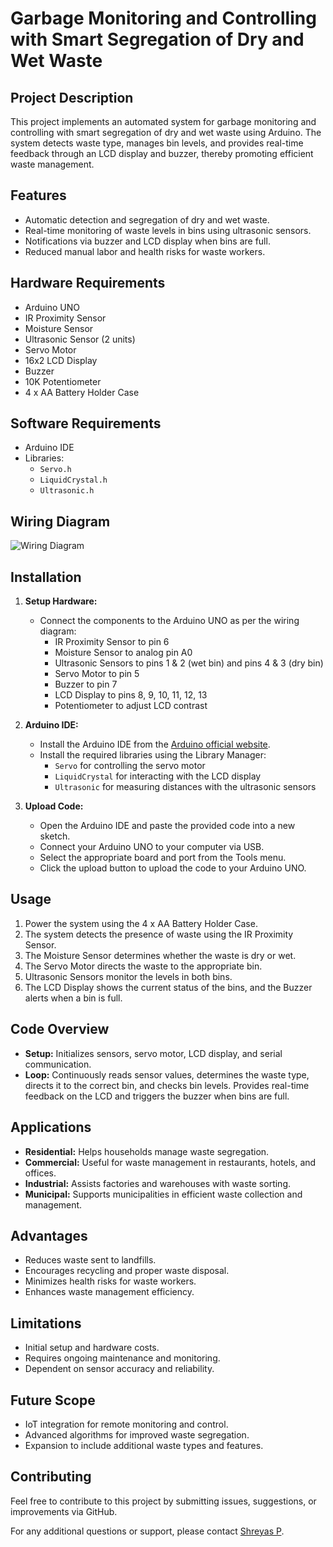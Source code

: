 # Garbage Monitoring and Controlling with Smart Segregation of Dry and Wet Waste

## Project Description
This project implements an automated system for garbage monitoring and controlling with smart segregation of dry and wet waste using Arduino. The system detects waste type, manages bin levels, and provides real-time feedback through an LCD display and buzzer, thereby promoting efficient waste management.

## Features
- Automatic detection and segregation of dry and wet waste.
- Real-time monitoring of waste levels in bins using ultrasonic sensors.
- Notifications via buzzer and LCD display when bins are full.
- Reduced manual labor and health risks for waste workers.

## Hardware Requirements
- Arduino UNO
- IR Proximity Sensor
- Moisture Sensor
- Ultrasonic Sensor (2 units)
- Servo Motor
- 16x2 LCD Display
- Buzzer
- 10K Potentiometer
- 4 x AA Battery Holder Case

## Software Requirements
- Arduino IDE
- Libraries: 
  - `Servo.h`
  - `LiquidCrystal.h`
  - `Ultrasonic.h`

## Wiring Diagram
![Wiring Diagram](Wiring_diagram.png)

## Installation

1. **Setup Hardware:**
   - Connect the components to the Arduino UNO as per the wiring diagram:
     - IR Proximity Sensor to pin 6
     - Moisture Sensor to analog pin A0
     - Ultrasonic Sensors to pins 1 & 2 (wet bin) and pins 4 & 3 (dry bin)
     - Servo Motor to pin 5
     - Buzzer to pin 7
     - LCD Display to pins 8, 9, 10, 11, 12, 13
     - Potentiometer to adjust LCD contrast

2. **Arduino IDE:**
   - Install the Arduino IDE from the [Arduino official website](https://www.arduino.cc/en/Main/Software).
   - Install the required libraries using the Library Manager:
     - `Servo` for controlling the servo motor
     - `LiquidCrystal` for interacting with the LCD display
     - `Ultrasonic` for measuring distances with the ultrasonic sensors

3. **Upload Code:**
   - Open the Arduino IDE and paste the provided code into a new sketch.
   - Connect your Arduino UNO to your computer via USB.
   - Select the appropriate board and port from the Tools menu.
   - Click the upload button to upload the code to your Arduino UNO.

## Usage

1. Power the system using the 4 x AA Battery Holder Case.
2. The system detects the presence of waste using the IR Proximity Sensor.
3. The Moisture Sensor determines whether the waste is dry or wet.
4. The Servo Motor directs the waste to the appropriate bin.
5. Ultrasonic Sensors monitor the levels in both bins.
6. The LCD Display shows the current status of the bins, and the Buzzer alerts when a bin is full.

## Code Overview

- **Setup:** Initializes sensors, servo motor, LCD display, and serial communication.
- **Loop:** Continuously reads sensor values, determines the waste type, directs it to the correct bin, and checks bin levels. Provides real-time feedback on the LCD and triggers the buzzer when bins are full.

## Applications

- **Residential:** Helps households manage waste segregation.
- **Commercial:** Useful for waste management in restaurants, hotels, and offices.
- **Industrial:** Assists factories and warehouses with waste sorting.
- **Municipal:** Supports municipalities in efficient waste collection and management.

## Advantages

- Reduces waste sent to landfills.
- Encourages recycling and proper waste disposal.
- Minimizes health risks for waste workers.
- Enhances waste management efficiency.

## Limitations

- Initial setup and hardware costs.
- Requires ongoing maintenance and monitoring.
- Dependent on sensor accuracy and reliability.

## Future Scope

- IoT integration for remote monitoring and control.
- Advanced algorithms for improved waste segregation.
- Expansion to include additional waste types and features.

## Contributing
Feel free to contribute to this project by submitting issues, suggestions, or improvements via GitHub.

For any additional questions or support, please contact [Shreyas P](mailto:shreyasp182002@gmail.com).

